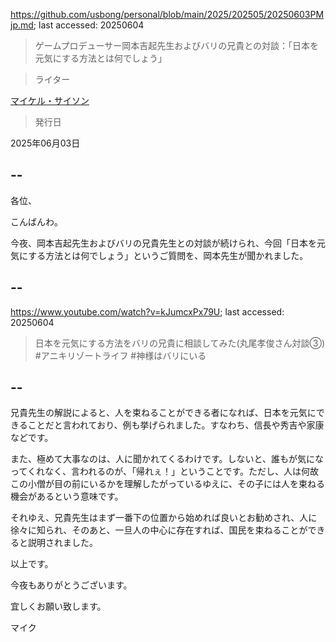 https://github.com/usbong/personal/blob/main/2025/202505/20250603PMjp.md; last accessed: 20250604

> ゲームプロデューサー岡本吉起先生およびバリの兄貴との対談：「日本を元気にする方法とは何でしょう」

> ライター

[マイケル・サイソン](https://www.linkedin.com/in/michaelsyson/)

> 発行日

2025年06月03日

## --

各位、

こんばんわ。

今夜、岡本吉起先生およびバリの兄貴先生との対談が続けられ、今回「日本を元気にする方法とは何でしょう」というご質問を、岡本先生が聞かれました。

## --

https://www.youtube.com/watch?v=kJumcxPx79U; last accessed: 20250604

> 日本を元気にする方法をバリの兄貴に相談してみた(丸尾孝俊さん対談③) #アニキリゾートライフ #神様はバリにいる

## --

兄貴先生の解説によると、人を束ねることができる者になれば、日本を元気にできることだと言われており、例も挙げられました。すなわち、信長や秀吉や家康などです。

また、極めて大事なのは、人に聞かれてくるわけです。しないと、誰もが気になってくれなく、言われるのが、「帰れぇ！」ということです。ただし、人は何故この小僧が目の前にいるかを理解したがっているゆえに、その子には人を束ねる機会があるという意味です。

それゆえ、兄貴先生はまず一番下の位置から始めれば良いとお勧めされ、人に徐々に知られ、そのあと、一旦人の中心に存在すれば、国民を束ねることができると説明されました。

以上です。

今夜もありがとうございます。

宜しくお願い致します。

マイク
